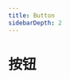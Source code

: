 ```yaml
---
title: Button
sidebarDepth: 2
---
```

# 按钮

<ClientOnly>
<button-demo></button-demo>
</ClientOnly>


